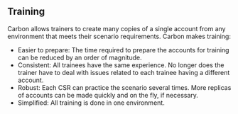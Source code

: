 ## Training
Carbon allows trainers to create many copies of a single account from any environment that meets their scenario requirements. Carbon makes training:
* Easier to prepare: The time required to prepare the accounts for training can be reduced by an order of magnitude.
* Consistent: All trainees have the same experience.
No longer does the trainer have to deal with issues
related to each trainee having a different account.
* Robust: Each CSR can practice the scenario several
times. More replicas of accounts can be made quickly
and on the fly, if necessary.
* Simplified: All training is done in one environment.
